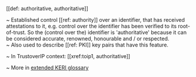 [[def: authoritative, authoritative]]

~ Established control [[ref: authority]] over an identifier, that has received attestations to it, e.g. control over the identifier has been verified to its root-of-trust. So the (control over the) identifier is 'authoritative' because it can be considered accurate, renowned, honourable and / or respected.    
~ Also used to describe [[ref: PKI]] key pairs that have this feature.

~ In TrustoverIP context: [[xref:toip1, authoritative]]

~ More in <a href="https://weboftrust.github.io/WOT-terms/docs/glossary/authoritative">extended KERI glossary</a>